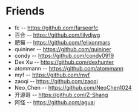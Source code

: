 # Friends

- fc            --  https://github.com/farseerfc
- 百合          --  https://github.com/lilydjwg
- 肥猫          --  https://github.com/felixonmars
- quininer      --  https://github.com/quininer
- condy         --  https://github.com/condy0919
- Dex Xu        --  https://github.com/dexhunter
- atommann      --  https://github.com/atommann
- myf           --  https://github.com/myf
- zaoqi         --  https://github.com/zaoqi
- Neo_Chen      --  https://github.com/NeoChen1024
- 开源哥        --  https://github.com/Z-Shang
- 阿怪          --  https://github.com/aguai
